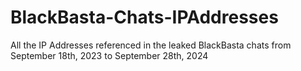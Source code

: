 # BlackBasta-Chats-IPAddresses
All the IP Addresses referenced in the leaked BlackBasta chats from September 18th, 2023 to September 28th, 2024
